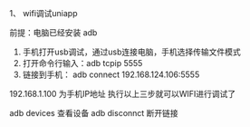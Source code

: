 

1、 wifi调试uniapp

前提：电脑已经安装 adb
1. 手机打开usb调试，通过usb连接电脑，手机选择传输文件模式
2. 打开命令行输入：adb tcpip 5555
3. 链接到手机： adb connect 192.168.124.106:5555

192.168.1.100 为手机IP地址
执行以上三步就可以WIFI进行调试了

adb devices 查看设备
adb disconnct 断开链接